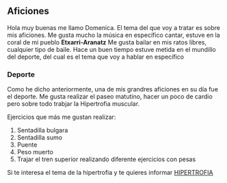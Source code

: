 ## Aficiones

Hola muy buenas me llamo Domenica.
El tema del que voy a tratar es sobre mis aficiones. 
Me gusta mucho la música en específico cantar, estuve en la coral de mi pueblo **Etxarri-Aranatz**
Me gusta bailar en mis ratos libres, cualquier tipo de baile.
Hace un buen tiempo estuve metida en el mundillo del deporte, del cual es el tema que voy a hablar en específico


### Deporte

Como he dicho anteriormente, una de mis grandres aficiones en su día fue el deporte. 
Me gusta realizar el paseo matutino, hacer un poco de cardio pero sobre todo trabjar la Hipertrofia muscular.

Ejercicios que más me gustan realizar:

1. Sentadilla bulgara
2. Sentadilla sumo
3. Puente
4. Peso muerto
5. Trajar el tren superior realizando diferente ejercicios con pesas

Si te interesa el tema de la hipertrofia y te quieres informar [HIPERTROFIA](https://es.wikipedia.org/wiki/Hipertrofia_muscular)




